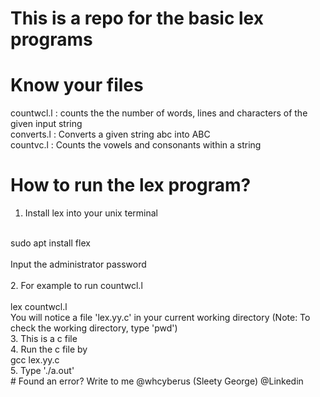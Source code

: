 # This is a repo for the basic lex programs
# Know your files
countwcl.l : 
counts the the number of words, lines and characters of the given input string
</br>
converts.l :
Converts a given string abc into ABC </br>
countvc.l : 
Counts the vowels and consonants within a string </br>
# How to run the lex program?
1. Install lex into your unix terminal
<br>
sudo apt install flex</br>
<br>
Input the administrator password</br>
<br>
2. For example to run countwcl.l
</br>
<br>lex countwcl.l </br>
You will notice a file 'lex.yy.c' in your current working directory (Note: To check the working directory, type 'pwd') </br>
3. This is a c file<br>
4. Run the c file by 
</br>gcc lex.yy.c
</br>
5. Type './a.out'
<br>
# Found an error?
Write to me @whcyberus (Sleety George) @Linkedin
